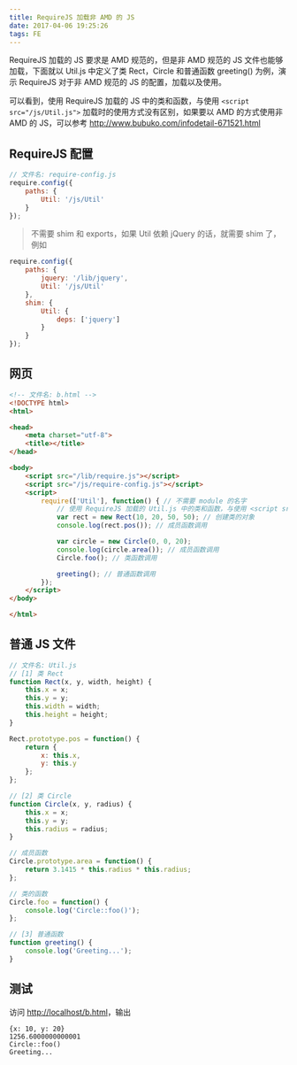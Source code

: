 ```yaml
---
title: RequireJS 加载非 AMD 的 JS
date: 2017-04-06 19:25:26
tags: FE
---
```


RequireJS 加载的 JS 要求是 AMD 规范的，但是非 AMD 规范的 JS 文件也能够加载，下面就以 Util.js 中定义了类 Rect，Circle 和普通函数 greeting() 为例，演示 RequireJS 对于非 AMD 规范的 JS 的配置，加载以及使用。

可以看到，使用 RequireJS 加载的 JS 中的类和函数，与使用 `<script src="/js/Util.js">` 加载时的使用方式没有区别，如果要以 AMD 的方式使用非 AMD 的 JS，可以参考 <http://www.bubuko.com/infodetail-671521.html><!--more-->

## RequireJS 配置

```js
// 文件名: require-config.js
require.config({
    paths: {
        Util: '/js/Util'
    }
});
```

> 不需要 shim 和 exports，如果 Util 依赖 jQuery 的话，就需要 shim 了，例如
>
```js
require.config({
    paths: {
        jquery: '/lib/jquery',
        Util: '/js/Util'
    },
    shim: {
        Util: {
            deps: ['jquery']
        }
    }
});
```


## 网页

```html
<!-- 文件名: b.html -->
<!DOCTYPE html>
<html>

<head>
    <meta charset="utf-8">
    <title></title>
</head>

<body>
    <script src="/lib/require.js"></script>
    <script src="/js/require-config.js"></script>
    <script>
        require(['Util'], function() { // 不需要 module 的名字
            // 使用 RequireJS 加载的 Util.js 中的类和函数，与使用 <script src="/js/Util.js"> 加载时的使用方式没有区别
            var rect = new Rect(10, 20, 50, 50); // 创建类的对象
            console.log(rect.pos()); // 成员函数调用

            var circle = new Circle(0, 0, 20);
            console.log(circle.area()); // 成员函数调用
            Circle.foo(); // 类函数调用

            greeting(); // 普通函数调用
        });
    </script>
</body>

</html>
```

## 普通 JS 文件

```js
// 文件名: Util.js
// [1] 类 Rect
function Rect(x, y, width, height) {
    this.x = x;
    this.y = y;
    this.width = width;
    this.height = height;
}

Rect.prototype.pos = function() {
    return {
        x: this.x,
        y: this.y
    };
};

// [2] 类 Circle
function Circle(x, y, radius) {
    this.x = x;
    this.y = y;
    this.radius = radius;
}

// 成员函数
Circle.prototype.area = function() {
    return 3.1415 * this.radius * this.radius;
};

// 类的函数
Circle.foo = function() {
    console.log('Circle::foo()');
};

// [3] 普通函数
function greeting() {
    console.log('Greeting...');
}
```

## 测试

访问 <http://localhost/b.html>，输出

```
{x: 10, y: 20}
1256.6000000000001
Circle::foo()
Greeting... 
```

​